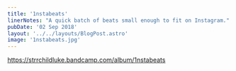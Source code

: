 ```yaml
---
title: '1nstabeats'
linerNotes: "A quick batch of beats small enough to fit on Instagram."
pubDate: '02 Sep 2018'
layout: '../../layouts/BlogPost.astro'
image: '1nstabeats.jpg'
---
```


https://strrchildluke.bandcamp.com/album/1nstabeats
